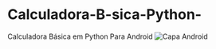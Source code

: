 # Calculadora-B-sica-Python-
Calculadora Básica em Python Para Android 
![Capa Android](https://github.com/joeldevportugal/Calculadora-B-sica-Python-/assets/135770029/3b185783-467f-414f-83a2-11efc6361b52)

